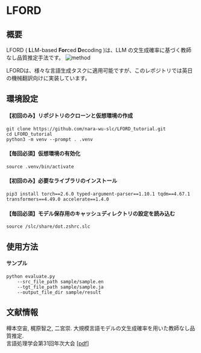 # LFORD

## 概要
LFORD ( **L**LM-based **For**ced **D**ecoding )は、LLM の文生成確率に基づく教師なし品質推定手法です。
![method](method.png)

LFORDは、様々な言語生成タスクに適用可能ですが、このレポジトリでは英日の機械翻訳向けに実装しています。

## 環境設定

#### 【初回のみ】リポジトリのクローンと仮想環境の作成
```
git clone https://github.com/nara-wu-slc/LFORD_tutorial.git
cd LFORD_tutorial
python3 -m venv --prompt . .venv
```

#### 【毎回必須】仮想環境の有効化
```
source .venv/bin/activate
```

#### 【初回のみ】必要なライブラリのインストール
```
pip3 install torch==2.6.0 typed-argument-parser==1.10.1 tqdm==4.67.1 transformers==4.49.0 accelerate==1.4.0
```

#### 【毎回必須】モデル保存用のキャッシュディレクトリの設定を読み込む
```
source /slc/share/dot.zshrc.slc
```

## 使用方法
#### サンプル
```
python evaluate.py
    --src_file_path sample/sample.en
    --tgt_file_path sample/sample.ja
    --output_file_dir sample/result
```

## 文献情報
樽本空宙, 梶原智之, 二宮崇. 大規模言語モデルの文生成確率を用いた教師なし品質推定.<br>
言語処理学会第31回年次大会  [[pdf](https://www.anlp.jp/proceedings/annual_meeting/2025/pdf_dir/P7-10.pdf)]
